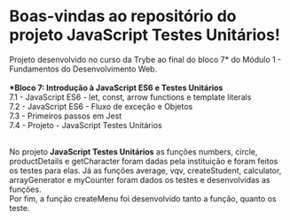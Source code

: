 # Boas-vindas ao repositório do projeto JavaScript Testes Unitários!

Projeto desenvolvido no curso da Trybe ao final do bloco 7* do Módulo 1 - Fundamentos do Desenvolvimento Web.<br><br>
<strong>*Bloco 7: Introdução à JavaScript ES6 e Testes Unitários</strong><br>
 7.1 - JavaScript ES6 - let, const, arrow functions e template literals<br>
 7.2 - JavaScript ES6 - Fluxo de exceção e Objetos<br>
 7.3 - Primeiros passos em Jest<br>
 7.4 - Projeto - JavaScript Testes Unitários<br><br>

No projeto <strong>JavaScript Testes Unitários</strong> as funções
numbers, circle, productDetails e getCharacter foram dadas pela instituição e foram feitos os testes para elas. Já as funções average, vqv, createStudent, calculator, arrayGenerator e myCounter foram dados os testes e desenvolvidas as funções.<br>
Por fim, a função createMenu foi desenvolvido tanto a função, quanto os teste.
